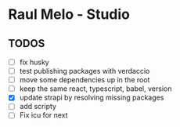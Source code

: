 # Raul Melo - Studio

<!--
Scripts to import projects
lerna import ../raulmelo-dev-server --dest=apps --flatten -y
lerna import ../raulmelo-dev-web --dest=apps --flatten -y
lerna import ../mdx-prism-2 --dest=packages --flatten -y
lerna import ../raulmelo-dev-components --dest=packages --flatten -y
 -->

## TODOS

- [ ] fix husky
- [ ] test publishing packages with verdaccio
- [ ] move some dependencies up in the root
- [ ] keep the same react, typescript, babel, version
- [x] update strapi by resolving missing packages
- [ ] add scripty
- [ ] Fix icu for next
